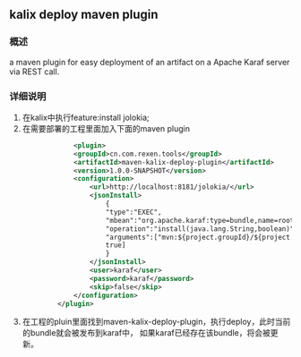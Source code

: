 ## kalix deploy maven plugin
### 概述
a maven plugin for easy deployment of an artifact on a Apache Karaf server via REST call.
### 详细说明
1. 在kalix中执行feature:install jolokia;
2. 在需要部署的工程里面加入下面的maven plugin
```xml
                <plugin>
 				<groupId>cn.com.rexen.tools</groupId>
 				<artifactId>maven-kalix-deploy-plugin</artifactId>
 				<version>1.0.0-SNAPSHOT</version>
 				<configuration>
 					<url>http://localhost:8181/jolokia/</url>
 					<jsonInstall>
 						{
 						"type":"EXEC",
 						"mbean":"org.apache.karaf:type=bundle,name=root",
 						"operation":"install(java.lang.String,boolean)",
 						"arguments":["mvn:${project.groupId}/${project.artifactId}/${project.version}",
 						true]
 						}
 					</jsonInstall>
 					<user>karaf</user>
 					<password>karaf</password>
 					<skip>false</skip>
 				</configuration>
 			</plugin>
```
3.  在工程的pluin里面找到maven-kalix-deploy-plugin，执行deploy，此时当前的bundle就会被发布到karaf中，
    如果karaf已经存在该bundle，将会被更新。


